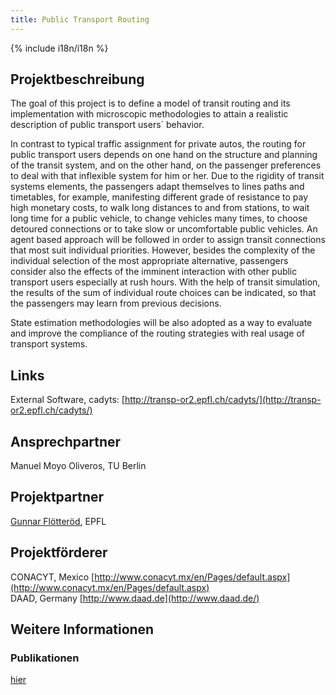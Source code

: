 ```yaml
---
title: Public Transport Routing
---
```


{% include i18n/i18n %}

<div class="invert-images" markdown=1>

## Projektbeschreibung

The goal of this project is to define a model of transit routing and its implementation with microscopic methodologies to attain a realistic description of public transport users´ behavior.  
  
In contrast to typical traffic assignment for private autos, the routing for public transport users depends on one hand on the structure and planning of the transit system, and on the other hand, on the passenger preferences to deal with that inflexible system for him or her. Due to the rigidity of transit systems elements, the passengers adapt themselves to lines paths and timetables, for example, manifesting different grade of resistance to pay high monetary costs, to walk long distances to and from stations, to wait long time for a public vehicle, to change vehicles many times, to choose detoured connections or to take slow or uncomfortable public vehicles. An agent based approach will be followed in order to assign transit connections that most suit individual priorities. However, besides the complexity of the individual selection of the most appropriate alternative, passengers consider also the effects of the imminent interaction with other public transport users especially at rush hours. With the help of transit simulation, the results of the sum of individual route choices can be indicated, so that the passengers may learn from previous decisions.  
  
State estimation methodologies will be also adopted as a way to evaluate and improve the compliance of the routing strategies with real usage of transport systems.

## Links

External Software, cadyts: [http://transp-or2.epfl.ch/cadyts/](http://transp-or2.epfl.ch/cadyts/)

## Ansprechpartner

Manuel Moyo Oliveros, TU Berlin

## Projektpartner

[Gunnar Flötteröd](http://personnes.epfl.ch/gunnar.floetteroed), EPFL

## Projektförderer

CONACYT, Mexico [http://www.conacyt.mx/en/Pages/default.aspx](http://www.conacyt.mx/en/Pages/default.aspx)  
DAAD, Germany [http://www.daad.de](http://www.daad.de/)

## Weitere Informationen

### Publikationen

[hier](https://vsp.berlin/publications/)
